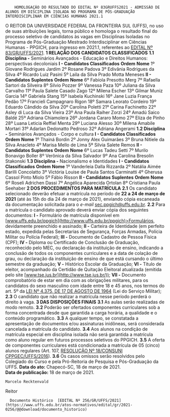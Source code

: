         HOMOLOGAÇÃO DO RESULTADO DO EDITAL Nº 83GRUFFS2021 - ADMISSÃO DE ALUNOS EM DISCIPLINA ISOLADA NO PROGRAMA DE PÓS-GRADUAÇÃO INTERDISCIPLINAR EM CIÊNCIAS HUMANAS 2021.1  

 O REITOR DA UNIVERSIDADE FEDERAL DA FRONTEIRA SUL (UFFS), no uso de suas atribuições legais, torna público e homologa o resultado final do processo seletivo de candidatos às vagas em Disciplinas Isoladas no Programa de Pós-Graduação Mestrado Interdisciplinar em Ciências Humanas - PPGICH, para ingresso em 2021.1, referentes ao [EDITAL Nº 83/GR/UFFS/2021](https://www.uffs.edu.br/atos-normativos/edital/gr/2021-0083).     **1 RELAÇÃO DOS CANDIDATOS CLASSIFICADOS**   **1.1 Disciplina -**  Seminários Avançados - Educação e Direitos Humanos: perspectivas decoloniais  **I - Candidatos Classificados**      **Ordem**     **Nome**      1º    Giovane Rodrigues Jardim     2º    Rosane Padova     3º    Edivânia Rodrigues da Silva     4º    Ricardo Luiz Pasini     5º    Laila da Silva Prado Motta Meneses     **II - Candidatos Suplentes**      **Ordem**     **Nome**      6º    Fabíola Presotto Merg     7º    Rafaella Sartori da Silveira     8º    Silvio Pozzer     9º    Vanessa Paza     10º    Juliana da Silva Carvalho     11º    Paula Salete Casado Zago     12º    Milena Escher     13º    Gilmar Muniz Garcia     14º    Gabriela Stang     15º    Isabela Kuchinski     16º    Jane Luzia França Pedão     17º    Francieli Campagnaro Rigon     18º    Samara Leorato Cordeiro     19º    Eduardo Cândido da Silva     20º    Carolina Poletti     21º    Carina Fachinetto     22º    Asley di Luca da Silva Vieira     23º    Ana Paula Raiher Zorzi     24º    Amadú Saico Baldé     25º    Adriana Chiamolera     26º    Jordana Cararo Momo     27º    Eliza de Pinho     28º    Luana Leticia Reffiel Menta     29º    Luciana Alesso     30º    Milena Amabile Mortari     31º    Adarlan Dedonatto Pedroso     32º    Adriana Angerami     **1.2 Disciplina -** Seminários Avançados - Corpo e cultura  **I - Candidatos Classificados**      **Ordem**     **Nome**      1º    Thainá Bordin     2º    Jonny Alex Guimarães     3º    Bruna Nitiele da Silva Anacleto     4º    Marisa Mello de Lima     5º    Silvia Salete Remos     **II - Candidatos Suplentes**      **Ordem**     **Nome**      6º    Lucas Tadeu Setti     7º    Murilo Bonavigo Boller     8º    Verônica da Silva Salvador     9º    Ana Carolina Bresolin Stakonski     **1.3 Disciplina -**  Nacionalismo e Identidades  **I - Candidatos Classificados**      **Ordem**     **Nome**      1º    Vanderleia Dalla Rizzarda     2º    Natália Aimée Barilli Concolatto     3º    Victória Louise de Paula Santos Carminatti     4º    Gherusa Cassol Pinto Miolo     5º    Fábio Risson     **II - Candidatos Suplentes**      **Ordem**     **Nome**      6º    Roseli Adrichen Dassi     7º    Angélica Aparecida Ortolan     8º    Cristiana Paula Seehaber        **2 DOS PROCEDIMENTOS PARA MATRÍCULA**   **2.1**  Os candidato selecionado deverão efetuar a matrícula no período de **22 a 24 de março de 2021** (até às 15h do dia 24 de março de 2021), enviando cópia escaneada da documentação solicitada para o *e-mail*  sec.ppgich@uffs.edu.br.  **2.2**  Para a matrícula o candidato aprovado deverá enviar cópia dos seguintes documentos:  **I -**  Formulário de matrícula disponível em [www.uffs.edu.br/ppgich](http://www.uffs.edu.br/ppgich)>Formulários, devidamente preenchido e assinado;  **II -**  Carteira de Identidade (em perfeito estado, expedida pelas Secretarias de Segurança, Forças Armadas, Polícia Militar ou Polícia Federal);  **III -**  Documento de Cadastro de Pessoa Física (CPF);  **IV -**  Diploma ou Certificado de Conclusão de Graduação, reconhecido pelo MEC, ou declaração da instituição de ensino, indicando a conclusão de todos os componentes curriculares e a data de colação de grau, ou declaração da instituição de ensino de que está cursando o último semestre da graduação;  **V -**  Histórico Escolar da Graduação;  **VI -**  Título de eleitor, acompanhado da Certidão de Quitação Eleitoral atualizada (emitida pelo site [www.tse.jus.br](http://www.tse.jus.br/));  **VII -**  Documento comprobatório de estar em dia com as obrigações militares, para os candidatos do sexo masculino com idade entre 18 e 45 anos, nos termos do art. 5º da [LEI Nº 4.375, DE 17 DE AGOSTO DE 1964](http://www.planalto.gov.br/ccivil_03/leis/l4375.htm) (Lei do Serviço Militar);  **2.3**  O candidato que não realizar a matrícula nesse período perderá o direito à vaga.     **3 DAS DISPOSIÇÕES FINAIS**   **3.1**  As aulas serão realizadas de modo remoto.  **3.2**  Poderão ser ofertados componentes curriculares sob a forma concentrada desde que garantida a carga horária, a qualidade e o conteúdo programático.  **3.3**  A qualquer tempo, se constatada a apresentação de documentos e/ou assinaturas inidôneas, será considerada cancelada a matrícula do candidato.  **3.4**  Aos alunos na condição de matrícula especial em disciplina isolada não será garantida a matrícula como aluno regular em futuros processos seletivos do PPGICH.  **3.5**  A oferta de componentes curriculares está condicionada a matrícula de 05 (cinco) alunos regulares (Art. 107, [RESOLUÇÃO Nº 18/CONSUNI CPPGEC/UFFS/2016](https://www.uffs.edu.br/atos-normativos/resolucao/consunicppgec/2016-0018)).  **3.6**  Os casos omissos serão resolvidos pelo Colegiado do Curso e pela Pró-Reitoria de Pesquisa e Pós-Graduação da UFFS.        **Data do ato:** Chapecó-SC, 18 de março de 2021.   
 **Data de publicação:**  18 de março de 2021. 

    Marcelo Recktenvald   
 Reitor 

      Documento Histórico  [EDITAL Nº 256/GR/UFFS/2021](https://www.uffs.edu.br/atos-normativos/edital/gr/2021-0256/@@download/documento_historico)     
      